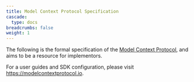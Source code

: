 ```yaml
---
title: Model Context Protocol Specification
cascade:
  type: docs
breadcrumbs: false
weight: 1
---
```

The following is the formal specification of the [Model Context Protocol](https://modelcontextprotocol.io), and aims
to be a resource for implementors.

For a user guides and SDK configuration, please visit https://modelcontextprotocol.io.
